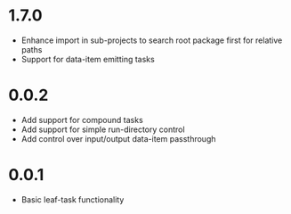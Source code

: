 # 1.7.0
- Enhance import in sub-projects to search root package first for relative paths
- Support for data-item emitting tasks

# 0.0.2
- Add support for compound tasks
- Add support for simple run-directory control
- Add control over input/output data-item passthrough

# 0.0.1
- Basic leaf-task functionality
